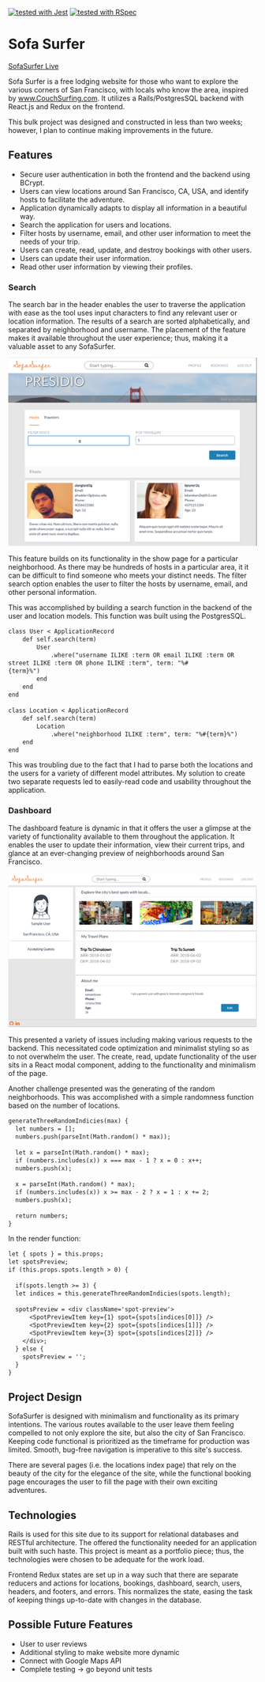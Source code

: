 [![tested with Jest](https://img.shields.io/badge/tested_with-jest-99424f.svg)](https://github.com/facebook/jest)
[![tested with RSpec](https://img.shields.io/badge/tested_with-RSpec-99424f.svg)](https://github.com/rspec/rspec)

# Sofa Surfer

[SofaSurfer Live](https://sofasurfer.herokuapp.com/)

Sofa Surfer is a free lodging website for those who want to explore the various corners of San Francisco, with locals who know the area, inspired by www.CouchSurfing.com.  It utilizes a Rails/PostgresSQL backend with React.js and Redux on the frontend.

This bulk project was designed and constructed in less than two weeks; however, I plan to continue making improvements in the future.

## Features

* Secure user authentication in both the frontend and the backend using BCrypt.
* Users can view locations around San Francisco, CA, USA, and identify hosts to facilitate the adventure.
* Application dynamically adapts to display all information in a beautiful way.
* Search the application for users and locations.
* Filter hosts by username, email, and other user information to meet the needs of your trip.
* Users can create, read, update, and destroy bookings with other users.
* Users can update their user information.
* Read other user information by viewing their profiles.

### Search

The search bar in the header enables the user to traverse the application with ease as the tool uses input characters to find any relevant user or location information.  The results of a search are sorted alphabetically, and separated by neighborhood and username.  The placement of the feature makes it available throughout the user experience; thus, making it a valuable asset to any SofaSurfer.  

![](app/assets/images/location_show_page.png)

This feature builds on its functionality in the show page for a particular neighborhood.  As there may be hundreds of hosts in a particular area, it it can be difficult to find someone who meets your distinct needs.  The filter search option enables the user to filter the hosts by username, email, and other personal information.

This was accomplished by building a search function in the backend of the user and location models.  This function was built using the PostgresSQL.

    class User < ApplicationRecord
        def self.search(term)
            User
                .where("username ILIKE :term OR email ILIKE :term OR street ILIKE :term OR phone ILIKE :term", term: "%#                        {term}%")
            end
        end
    end

    class Location < ApplicationRecord
        def self.search(term)
            Location
                .where("neighborhood ILIKE :term", term: "%#{term}%")
        end
    end

This was troubling due to the fact that I had to parse both the locations and the users for a variety of different model attributes. My solution to create two separate requests led to easily-read code and usability throughout the application.

### Dashboard

The dashboard feature is dynamic in that it offers the user a glimpse at the variety of functionality available to them throughout the application. It enables the user to update their information, view their current trips, and glance at an ever-changing preview of neighborhoods around San Francisco.

![](app/assets/images/dashboard.png)

This presented a variety of issues including making various requests to the backend. This necessitated code optimization and minimalist styling so as to not overwhelm the user.  The create, read, update functionality of the user sits in a React modal component, adding to the functionality and minimalism of the page.  

Another challenge presented was the generating of the random neighborhoods. This was accomplished with a simple randomness function based on the number of locations.

    generateThreeRandomIndicies(max) {
      let numbers = [];
      numbers.push(parseInt(Math.random() * max));

      let x = parseInt(Math.random() * max);
      if (numbers.includes(x)) x === max - 1 ? x = 0 : x++;
      numbers.push(x);

      x = parseInt(Math.random() * max);
      if (numbers.includes(x)) x >= max - 2 ? x = 1 : x += 2;
      numbers.push(x);

      return numbers;
    }

In the render function:

    let { spots } = this.props;
    let spotsPreview;
    if (this.props.spots.length > 0) {

      if(spots.length >= 3) {
      let indices = this.generateThreeRandomIndicies(spots.length);

      spotsPreview = <div className='spot-preview'>
          <SpotPreviewItem key={1} spot={spots[indices[0]]} />
          <SpotPreviewItem key={2} spot={spots[indices[1]]} />
          <SpotPreviewItem key={3} spot={spots[indices[2]]} />
        </div>;
      } else {
        spotsPreview = '';
      }
    }

## Project Design

SofaSurfer is designed with minimalism and functionality as its primary intentions. The various routes available to the user leave them feeling compelled to not only explore the site, but also the city of San Francisco.  Keeping code functional is prioritized as the timeframe for production was limited.  Smooth, bug-free navigation is imperative to this site's success.  

There are several pages (i.e. the locations index page) that rely on the beauty of the city for the elegance of the site, while the functional booking page encourages the user to fill the page with their own exciting adventures.

## Technologies

Rails is used for this site due to its support for relational databases and RESTful architecture.  The offered the functionality needed for an application built with such haste.  This project is meant as a portfolio piece; thus, the technologies were chosen to be adequate for the work load.

Frontend Redux states are set up in a way such that there are separate reducers and actions for locations, bookings, dashboard, search, users, headers, and footers, and errors. This normalizes the state, easing the task of keeping things up-to-date with changes in the database.

## Possible Future Features

* User to user reviews
* Additional styling to make website more dynamic
* Connect with Google Maps API
* Complete testing -> go beyond unit tests
